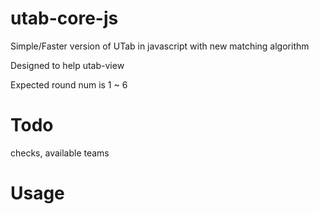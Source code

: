 # utab-core-js
Simple/Faster version of UTab in javascript with new matching algorithm

Designed to help utab-view

Expected round num is 1 ~ 6

# Todo
checks, available teams

# Usage
